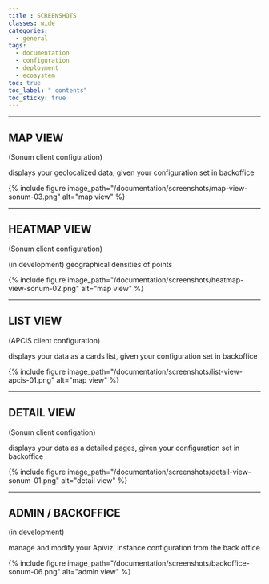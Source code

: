 ```yaml
---
title : SCREENSHOTS
classes: wide
categories:
  - general
tags:
  - documentation
  - configuration
  - deployment
  - ecosystem
toc: true
toc_label: " contents"
toc_sticky: true
---
```


------------

## MAP VIEW
(Sonum client configuration)

displays your geolocalized data, given your configuration set in backoffice

{% include figure image_path="/documentation/screenshots/map-view-sonum-03.png" alt="map view" %}


------------

## HEATMAP VIEW
(Sonum client configuration)

(in development) geographical densities of points

{% include figure image_path="/documentation/screenshots/heatmap-view-sonum-02.png" alt="map view" %}

------------

## LIST VIEW
(APCIS client configuration)

displays your data as a cards list, given your configuration set in backoffice

{% include figure image_path="/documentation/screenshots/list-view-apcis-01.png" alt="map view" %}

------------

## DETAIL VIEW
(Sonum client configation)

displays your data as a detailed pages, given your configuration set in backoffice

{% include figure image_path="/documentation/screenshots/detail-view-sonum-01.png" alt="detail view" %}

------------

## ADMIN / BACKOFFICE
(in development)

manage and modify your Apiviz' instance configuration from the back office

{% include figure image_path="/documentation/screenshots/backoffice-sonum-06.png" alt="admin view" %}
